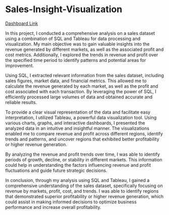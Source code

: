 # Sales-Insight-Visualization 

[Dashboard Link](https://public.tableau.com/app/profile/chirag.kumar23/viz/Sales_Insight_16855907151430/)

In this project, I conducted a comprehensive analysis on a sales dataset using a combination of SQL and Tableau for data processing and visualization. My main objective was to gain valuable insights into the revenue generated by different markets, as well as the associated profit and cost metrics. Additionally, I explored the trends in revenue and profit over the specified time period to identify patterns and potential areas for improvement.

Using SQL, I extracted relevant information from the sales dataset, including sales figures, market data, and financial metrics. This allowed me to calculate the revenue generated by each market, as well as the profit and cost associated with each transaction. By leveraging the power of SQL, I efficiently processed large volumes of data and obtained accurate and reliable results.

To provide a clear visual representation of the data and facilitate easy interpretation, I utilized Tableau, a powerful data visualization tool. Using various charts, graphs, and interactive dashboards, I presented the analyzed data in an intuitive and insightful manner. The visualizations enabled me to compare revenue and profit across different regions, identify trends and patterns, and uncover regions that exhibited better profitability or higher revenue generation.

By analyzing the revenue and profit trends over time, I was able to identify periods of growth, decline, or stability in different markets. This information could help in understanding the factors influencing revenue and profit fluctuations and guide future strategic decisions.

In conclusion, through my analysis using SQL and Tableau, I gained a comprehensive understanding of the sales dataset, specifically focusing on revenue by markets, profit, cost, and trends. I was able to identify regions that demonstrated superior profitability or higher revenue generation, which could assist in making informed decisions to optimize business performance and increase overall profitability.

